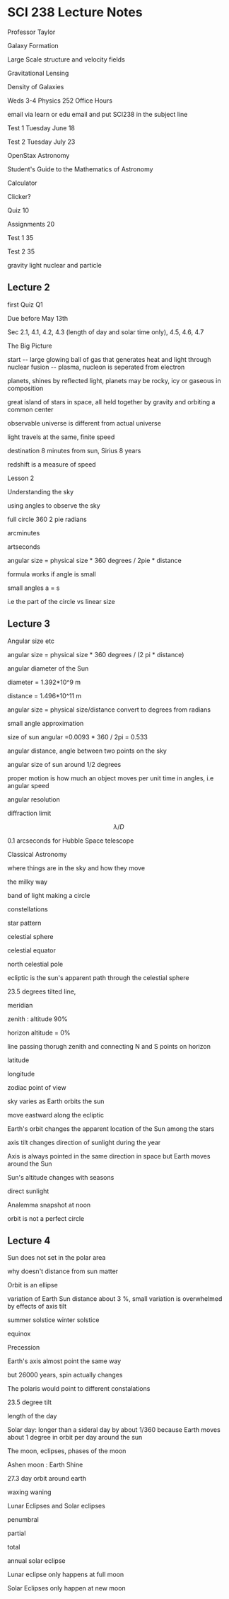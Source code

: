 # SCI 238 Lecture Notes

Professor Taylor 

Galaxy Formation 

Large Scale structure and velocity fields

Gravitational Lensing 

Density of Galaxies 

Weds 3-4 Physics 252 Office Hours 

email via learn or edu email and put SCI238 in the subject line 

Test 1 Tuesday June 18 

Test 2 Tuesday July 23

OpenStax Astronomy 

Student's Guide to the Mathematics of Astronomy 

Calculator 

Clicker? 

Quiz 10

Assignments 20 

Test 1 35

Test 2 35 

gravity light nuclear and particle 

## Lecture 2 

first Quiz Q1 

Due before May 13th 

Sec 2.1, 4.1, 4.2, 4.3 (length of day and solar time only), 4.5, 4.6, 4.7

The Big Picture 

start -- large glowing ball of gas that generates heat and light through nuclear fusion -- plasma, nucleon is seperated from electron 


planets, shines by reflected light, planets may be rocky, icy or gaseous in composition 

great island of stars in space, all held together by gravity and orbiting a common center

observable universe is different from actual universe 

light travels at the same, finite speed 

destination 8 minutes from sun, Sirius 8 years 

redshift is a measure of speed 

Lesson 2 

Understanding the sky 

using angles to observe the sky 

full circle 360 2 pie radians 

arcminutes 

artseconds 

angular size = physical size * 360 degrees / 2pie * distance 

formula works if angle is small 

small angles a = s 

i.e the part of the circle vs linear size 

## Lecture 3 

Angular size  etc

angular size = physical size * 360 degrees / (2 pi * distance)


angular diameter of the Sun 

diameter = 1.392*10^9 m 

distance = 1.496*10^11 m 

angular size = physical size/distance convert to degrees from radians

small angle approximation

size of sun angular =0.0093 * 360 / 2pi = 0.533 

angular distance, angle between two points on the sky 

angular size of sun around 1/2 degrees 

proper motion is how much an object moves per unit time in angles, i.e angular speed 

angular resolution 

diffraction limit 

$$ \lambda / D $$

0.1 arcseconds for Hubble Space telescope 

Classical Astronomy 

where things are in the sky and how they move

the milky way 

band of light making a circle 

constellations

star pattern 

celestial sphere 

celestial equator 

north celestial pole 

ecliptic is the sun's apparent path through the celestial sphere 

23.5 degrees tilted line, 

meridian 

zenith : altitude 90% 

horizon altitude = 0% 

line passing thorugh zenith and connecting N and S points on horizon

latitude 

longitude 

zodiac point of view 

sky varies as Earth orbits the sun 

move eastward along the ecliptic 

Earth's orbit changes the apparent location of the Sun among the stars

axis tilt changes direction of sunlight during the year 

Axis is always pointed in the same direction in space but Earth moves around the Sun 

Sun's altitude changes with seasons 

direct sunlight 

Analemma snapshot at noon

orbit is not a perfect circle


## Lecture 4 

Sun does not set in the polar area 

why doesn't distance from sun matter 

Orbit is an ellipse 

variation of Earth Sun distance about 3 %, small variation is overwhelmed by effects of axis tilt 

summer solstice 
winter solstice 

equinox 

Precession 

Earth's axis almost point the same way 

but 26000 years, spin actually changes 

The polaris would point to different constalations 

23.5 degree tilt 

length of the day 

Solar day: longer than a sideral day by about 1/360 because Earth moves about 1 degree in orbit per day around the sun 

The moon, eclipses, phases of the moon 

Ashen moon : Earth Shine 


27.3 day orbit around earth

waxing waning 

Lunar Eclipses and Solar eclipses

penumbral

partial 

total 

annual solar eclipse 

Lunar eclipse only happens at full moon

Solar Eclipses only happen at new moon

